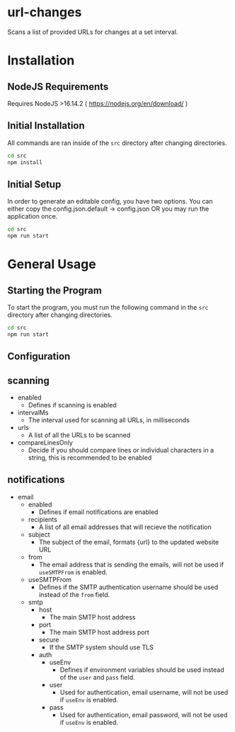 # url-changes
 Scans a list of provided URLs for changes at a set interval.

# Installation

## NodeJS Requirements

Requires NodeJS >16.14.2 ( https://nodejs.org/en/download/ )

## Initial Installation

All commands are ran inside of the `src` directory after changing directories.

```bash
cd src
npm install
```

## Initial Setup

In order to generate an editable config, you have two options. You can either copy the config.json.default -> config.json OR you may run the application once.

```bash
cd src
npm run start
```

# General Usage

## Starting the Program

To start the program, you must run the following command in the `src` directory after changing directories.

```bash
cd src
npm run start
```

## Configuration

## scanning
- enabled
    - Defines if scanning is enabled
- intervalMs
    - The interval used for scanning all URLs, in milliseconds
- urls
    - A list of all the URLs to be scanned
- compareLinesOnly
    - Decide if you should compare lines or individual characters in a string, this is recommended to be enabled

## notifications
- email
    - enabled
        - Defines if email notifications are enabled
    - recipients
        - A list of all email addresses that will recieve the notification
    - subject
        - The subject of the email, formats {url} to the updated website URL
    - from
        - The email address that is sending the emails, will not be used if `useSMTPFrom` is enabled.
    - useSMTPFrom
        - Defines if the SMTP authentication username should be used instead of the `from` field.
    - smtp
        - host
            - The main SMTP host address
        - port
            - The main SMTP host address port
        - secure
            - If the SMTP system should use TLS
        - auth
            - useEnv
                - Defines if environment variables should be used instead of the `user` and `pass` field.
            - user
                - Used for authentication, email username, will not be used if `useEnv` is enabled.
            - pass
                - Used for authentication, email password, will not be used if `useEnv` is enabled.